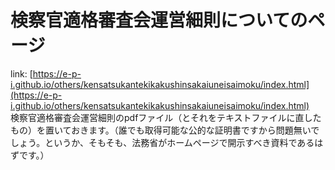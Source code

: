 # 検察官適格審査会運営細則についてのページ
link: [https://e-p-i.github.io/others/kensatsukantekikakushinsakaiuneisaimoku/index.html](https://e-p-i.github.io/others/kensatsukantekikakushinsakaiuneisaimoku/index.html)  
検察官適格審査会運営細則のpdfファイル（とそれをテキストファイルに直したもの）を置いておきます。（誰でも取得可能な公的な証明書ですから問題無いでしょう。というか、そもそも、法務省がホームページで開示すべき資料であるはずです。）
